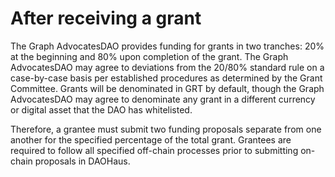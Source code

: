 # After receiving a grant

The Graph AdvocatesDAO provides funding for grants in two tranches: 20% at the beginning and 80% upon completion of the grant. The Graph AdvocatesDAO may agree to deviations from the 20/80% standard rule on a case-by-case basis per established procedures as determined by the Grant Committee. Grants will be denominated in GRT by default, though the Graph AdvocatesDAO may agree to denominate any grant in a different currency or digital asset that the DAO has whitelisted. 

Therefore, a grantee must submit two funding proposals separate from one another for the specified percentage of the total grant. Grantees are required to follow all specified off-chain processes prior to submitting on-chain proposals in DAOHaus. 
